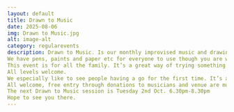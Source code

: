 ```yaml
---
layout: default
title: Drawn to Music
date: 2025-08-06
img: Drawn to Music.jpg
alt: image-alt
category: regularevents
description: Drawn to Music. Is our monthly improvised music and drawing club. usualy held the first Tuesday of the month with guest musicians ‘Managed Decline’ who provide off the cuff soundscapes for you to immerse into while free flow drawing, painting or writing etc.
We have pens, paints and paper etc for everyone to use though you are welcome to bring your own materials and if your worried about what to draw theres plenty of inspiration around the cafe to draw from or we have a collection of adult and children’s colouring books you can use to help you focus.
This event is for all the family. It’s a great way of trying something different.
All levels welcome.
We especially like to see people having a go for the first time. It’s a very informal, relaxed session that is about being in the moment and seeing where that takes you.
All welcome, free entry through donations to musicians and venue are much appreciated and help keeps our events going.
The next Drawn to Music session is Tuesday 2nd Oct. 6.30pm-8.30pm
Hope to see you there. 
---
```

